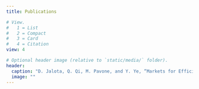 ```yaml
---
title: Publications

# View.
#   1 = List
#   2 = Compact
#   3 = Card
#   4 = Citation
view: 4

# Optional header image (relative to `static/media/` folder).
header:
  caption: "D. Jalota, Q. Qi, M. Pavone, and Y. Ye, “Markets for Efficient Public Good Allocation with Social Distancing,” in arXiv preprint arXiv:2005.10765, 2020"
  image: ""
---
```

